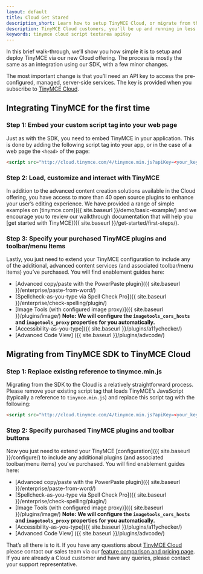 ```yaml
---
layout: default
title: Cloud Get Stared
description_short: Learn how to setup TinyMCE Cloud, or migrate from the SDK.
description: TinyMCE Cloud customers, you'll be up and running in less than 5 minutes.
keywords: tinymce cloud script textarea apiKey
---
```


In this brief walk-through, we’ll show you how simple it is to setup and deploy TinyMCE via our new Cloud offering. The process is mostly the same as an integration using our SDK, with a few minor changes.

The most important change is that you’ll need an API key to access the pre-configured, managed, server-side services. The key is provided when you subscribe to [TinyMCE Cloud](http://go.tinymce.com/cloud/).

## Integrating TinyMCE for the first time

### Step 1: Embed your custom script tag into your web page

Just as with the SDK, you need to embed TinyMCE in your application. This is done by adding the following script tag into your app, or in the case of a web page the `<head>` of the page:

```html
<script src="http://cloud.tinymce.com/4/tinymce.min.js?apiKey=<your_key>"></script>
```

### Step 2: Load, customize and interact with TinyMCE

In addition to the advanced content creation solutions available in the Cloud offering, you have access to more than 40 open source plugins to enhance your user’s editing experience. We have provided a range of simple examples on [tinymce.com]({{ site.baseurl }}/demo/basic-example/) and we encourage you to review our walkthrough documentation that will help you [get started with TinyMCE]({{ site.baseurl }}/get-started/first-steps/).

### Step 3: Specify your purchased TinyMCE plugins and toolbar/menu Items

Lastly, you just need to extend your TinyMCE configuration to include any of the additional, advanced content services (and associated toolbar/menu items) you’ve purchased. You will find enablement guides here:

* [Advanced copy/paste with the PowerPaste plugin]({{ site.baseurl }}/enterprise/paste-from-word/)
* [Spellcheck-as-you-type via Spell Check Pro]({{ site.baseurl }}/enterprise/check-spelling/plugin/)
* [Image Tools (with configured image proxy)]({{ site.baseurl }}/plugins/image/) **Note: We will configure the `imagetools_cors_hosts` and `imagetools_proxy` properties for you automatically.**
* [Accessibility-as-you-type]({{ site.baseurl }}/plugins/a11ychecker/)
* [Advanced Code View] ({{ site.baseurl }}/plugins/advcode/)

## Migrating from TinyMCE SDK to TinyMCE Cloud

### Step 1: Replace existing reference to tinymce.min.js

Migrating from the SDK to the Cloud is a relatively straightforward process. Please remove your existing script tag that loads TinyMCE’s JavaScript (typically a reference to `tinymce.min.js`) and replace this script tag with the following:

```html
<script src="http://cloud.tinymce.com/4/tinymce.min.js?apiKey=<your_key>"></script>
```

### Step 2: Specify purchased TinyMCE plugins and toolbar buttons

Now you just need to extend your TinyMCE [configuration]({{ site.baseurl }}/configure/) to include any additional plugins (and associated toolbar/menu items) you’ve purchased. You will find enablement guides here:

* [Advanced copy/paste with the PowerPaste plugin]({{ site.baseurl }}/enterprise/paste-from-word/)
* [Spellcheck-as-you-type via Spell Check Pro]({{ site.baseurl }}/enterprise/check-spelling/plugin/)
* [Image Tools (with configured image proxy)]({{ site.baseurl }}/plugins/image/) **Note: We will configure the `imagetools_cors_hosts` and `imagetools_proxy` properties for you automatically.**
* [Accessibility-as-you-type]({{ site.baseurl }}/plugins/a11ychecker/)
* [Advanced Code View] ({{ site.baseurl }}/plugins/advcode/)

That’s all there is to it. If you have any questions about [TinyMCE Cloud](http://go.tinymce.com/cloud) please contact our sales team via our [feature comparison and pricing page](https://www.tinymce.com/pricing/). If you are already a Cloud customer and have any queries, please contact your support representative.
